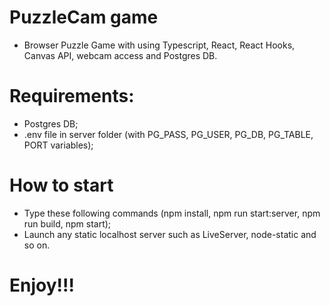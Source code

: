 # PuzzleCam game
- Browser Puzzle Game with using Typescript, React, React Hooks, Canvas API, webcam access and Postgres DB.

# Requirements:
- Postgres DB;
- .env file in server folder (with PG_PASS, PG_USER, PG_DB, PG_TABLE, PORT variables);

# How to start
- Type these following commands (npm install, npm run start:server, npm run build, npm start);
- Launch any static localhost server such as LiveServer, node-static and so on.

# Enjoy!!!

